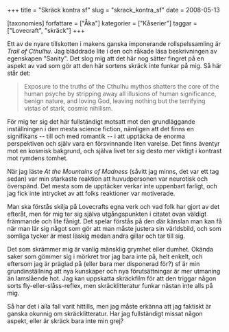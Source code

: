 +++
title = "Skräck kontra sf"
slug = "skrack_kontra_sf"
date = 2008-05-13

[taxonomies]
forfattare = ["Åka"]
kategorier = ["Kåserier"]
taggar = ["Lovecraft", "skräck"]
+++

Ett av de nyare tillskotten i makens ganska imponerande rollspelssamling är
_Trail of Cthulhu_. Jag bläddrade lite i den och råkade läsa beskrivningen av
egenskapen "Sanity". Det slog mig att det här nog sätter fingret på en aspekt
av vad som gör att den här sortens skräck inte funkar på mig. Så här står
det:

> Exposure to the truths of the Cthulhu mythos shatters the core of the human
> psyche by stripping away all illusions of human significance, benign nature,
> and loving God, leaving nothing but the terrifying vistas of stark, cosmic
> nihilism.

För mig ter sig det här fullständigt motsatt mot den grundläggande
inställningen i den mesta science fiction, nämligen att det finns en
signifikans -- till och med romantik -- i att upptäcka de enorma perspektiven
och själv vara en försvinnande liten varelse. Det finns äventyr mot en
kosmisk bakgrund, och själva livet ter sig desto mer viktigt i kontrast mot
rymdens tomhet.

När jag läste _At the Mountains of Madness_ (såvitt jag minns, det var ett
tag sedan) var min starkaste reaktion att huvudpersonen var neurotisk och
överspänd. Det mesta som de upptäcker verkar inte uppenbart farligt, och jag
fick inte intrycket av att folks reaktioner var motiverade.

Man ska förstås skilja på Lovecrafts egna verk och vad folk har gjort av det
efteråt, men för mig ter sig själva utgångspunkten i citatet ovan väldigt
främmande och lite fånigt. Det spelar förstås på den där känslan man kan få
när man lär sig något som gör att man måste justera sin världsbild, och som
somliga tycker är mest läskig medan andra gillar och tar till sig.

Det som skrämmer mig är vanlig mänsklig grymhet eller dumhet. Okända saker
som gömmer sig i mörkret tror jag bara inte på, helt enkelt, och eftersom jag
är präglad på (eller bara mer disponerad för?) sf är min grundinställning att
nya kunskaper och nya förutsättningar är mer utmaning än lamslående hot. Jag
kan uppskatta skräckfilm för att den triggar någon sorts
fly-eller-slåss-reflex, men skräcklitteratur funkar nästan inte alls på mig.

Så har det i alla fall varit hittills, men jag måste erkänna att jag faktiskt
är ganska okunnig om skräcklitteratur. Har jag fullständigt missat någon
aspekt, eller är skräck bara inte min grej?
